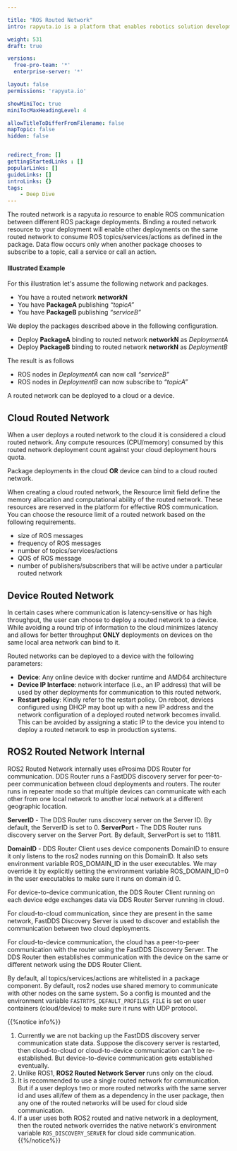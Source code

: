 ```yaml
---

title: "ROS Routed Network"
intro: rapyuta.io is a platform that enables robotics solution development by providing the necessary software infrastructure and facilitating the interaction between multiple stakeholders who contribute to the solution development.

weight: 531
draft: true

versions:
  free-pro-team: '*'
  enterprise-server: '*'

layout: false
permissions: 'rapyuta.io'

showMiniToc: true
miniTocMaxHeadingLevel: 4

allowTitleToDifferFromFilename: false
mapTopic: false
hidden: false


redirect_from: []
gettingStartedLinks : []
popularLinks: []
guideLinks: []
introLinks: {}
tags:
    - Deep Dive
---
```

The routed network is a rapyuta.io resource to enable ROS communication between different ROS package deployments. Binding a routed network resource to your deployment will enable other deployments on the same routed network to consume ROS topics/services/actions as defined in the package. 
Data flow occurs only when another package chooses to subscribe to a topic, call a service or call an action. 

#### Illustrated Example
For this illustration let's assume the following network and packages.

* You have a routed network __networkN__
* You have __PackageA__ publishing _“topicA”_
* You have __PackageB__ publishing _“serviceB”_

We deploy the packages described above in the following configuration.

* Deploy __PackageA__ binding to routed network __networkN__ as _DeploymentA_
* Deploy __PackageB__ binding to routed network __networkN__ as _DeploymentB_

The result is as follows 

* ROS nodes in  _DeploymentA_ can now call _“serviceB”_
* ROS nodes in  _DeploymentB_ can now subscribe to _“topicA”_

A routed network can be deployed to a cloud or a device.


## Cloud Routed Network

When a user deploys a routed network to the cloud it is considered a cloud routed network. Any compute resources (CPU/memory) consumed by this routed network deployment count against your cloud deployment hours quota.

Package deployments in the cloud __OR__ device can bind to a cloud routed network.

When creating a cloud routed network, the Resource limit field define the memory allocation and computational ability of the routed network. These resources are reserved in the platform for effective ROS communication. You can choose the resource limit of a routed network based on the following requirements.

* size of ROS messages
* frequency of ROS messages
* number of topics/services/actions
* QOS of ROS message
* number of publishers/subscribers that will be active under a particular routed network

## Device Routed Network

In certain cases where communication is latency-sensitive or has high throughput, the user can choose to deploy a routed network to a device. While avoiding a round trip of information to the cloud minimizes latency and allows for better throughput **ONLY** deployments on devices on the same local area network can bind to it.

Routed networks can be deployed to a device with the following parameters:

* **Device**: Any online device with docker runtime and AMD64 architecture
* **Device IP Interface**: network interface (i.e., an IP address) that will be used by other deployments for communication to this routed network.
* **Restart policy**: Kindly refer to the restart policy.
On reboot, devices configured using DHCP may boot up with a new IP address and the network configuration of a deployed routed network becomes invalid. This can be avoided by assigning a static IP to the device you intend to deploy a routed network to esp in production systems.

## ROS2 Routed Network Internal

ROS2 Routed Network internally uses eProsima DDS Router for communication.  DDS Router runs a FastDDS discovery server for peer-to-peer communication between cloud deployments and routers.  The router runs in repeater mode so that multiple devices can communicate with each other from one local network to another local network at a different geographic location.

**ServerID** - The DDS Router runs discovery server on the Server ID. By default, the ServerID is set to 0.
**ServerPort** - The DDS Router runs discovery server on the Server Port. By default, ServerPort is set to 11811.

**DomainID** - DDS Router Client uses device components DomainID to ensure it only listens to the ros2 nodes running on this DomainID. It also sets environment variable ROS_DOMAIN_ID in the user executables. We may override it by explicitly setting the environment variable ROS_DOMAIN_ID=0 in the user executables to make sure it runs on domain id 0.

For device-to-device communication, the DDS Router Client running on each device edge exchanges data via DDS Router Server running in cloud. 

For cloud-to-cloud communication, since they are present in the  same network, FastDDS Discovery Server is used to discover and establish the communication between two cloud deployments. 

For cloud-to-device communication, the cloud has a peer-to-peer communication with the router using the FastDDS Discovery Server. The DDS Router then establishes communication with the device on the same or different network using the DDS Router Client.

By default, all topics/services/actions are whitelisted in a package component.
By default, ros2 nodes use shared memory to communicate with other nodes on the same system. So a config is mounted and the environment variable `FASTRTPS_DEFAULT_PROFILES_FILE` is set on user containers (cloud/device) to make sure it runs with UDP protocol.

{{%notice info%}}
1.	Currently we are not backing up the FastDDS discovery server communication state data. Suppose the discovery server is restarted, then cloud-to-cloud or cloud-to-device communication can't be re-established. But device-to-device communication gets established eventually. 
2.	Unlike ROS1, **ROS2 Routed Network Server** runs only on the cloud.
3.	It is recommended to use a single routed network for communication. But if a user deploys two or more routed networks with the same server id and uses all/few of them as a dependency in the user package, then any one of the routed networks will be used for cloud side communication.
4.	If a user uses both ROS2 routed and native network in a deployment, then the routed network overrides the native network's environment variable `ROS_DISCOVERY_SERVER` for cloud side communication.
{{%/notice%}}